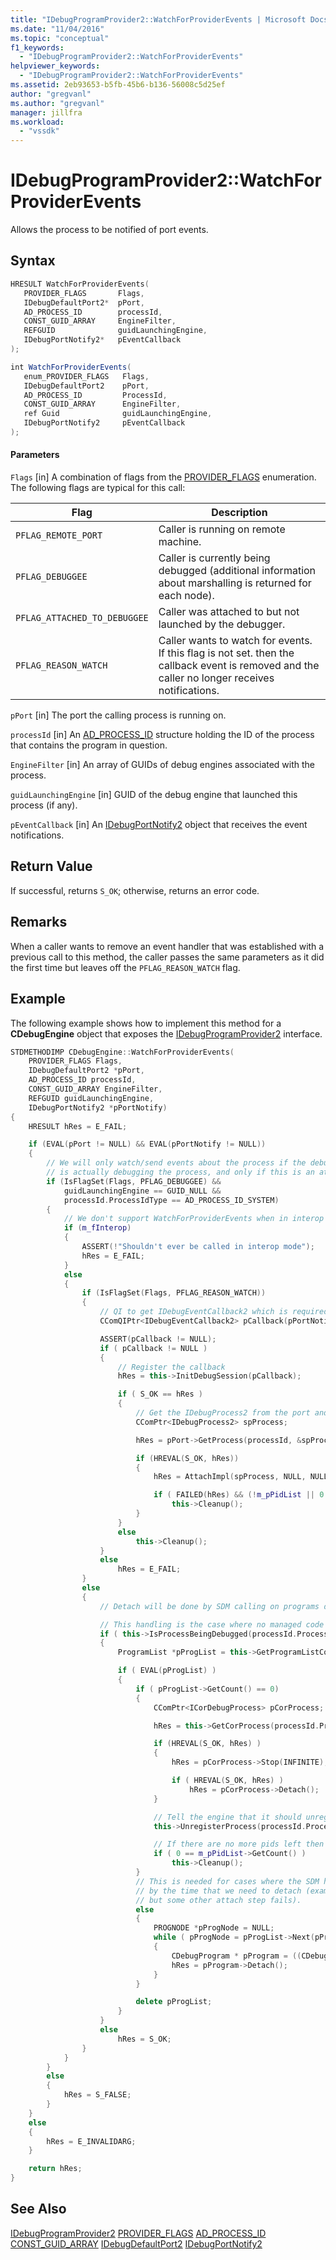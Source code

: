 ```yaml
---
title: "IDebugProgramProvider2::WatchForProviderEvents | Microsoft Docs"
ms.date: "11/04/2016"
ms.topic: "conceptual"
f1_keywords:
  - "IDebugProgramProvider2::WatchForProviderEvents"
helpviewer_keywords:
  - "IDebugProgramProvider2::WatchForProviderEvents"
ms.assetid: 2eb93653-b5fb-45b6-b136-56008c5d25ef
author: "gregvanl"
ms.author: "gregvanl"
manager: jillfra
ms.workload:
  - "vssdk"
---
```

# IDebugProgramProvider2::WatchForProviderEvents
Allows the process to be notified of port events.

## Syntax

```cpp
HRESULT WatchForProviderEvents(
   PROVIDER_FLAGS       Flags,
   IDebugDefaultPort2*  pPort,
   AD_PROCESS_ID        processId,
   CONST_GUID_ARRAY     EngineFilter,
   REFGUID              guidLaunchingEngine,
   IDebugPortNotify2*   pEventCallback
);
```

```csharp
int WatchForProviderEvents(
   enum_PROVIDER_FLAGS   Flags,
   IDebugDefaultPort2    pPort,
   AD_PROCESS_ID         ProcessId,
   CONST_GUID_ARRAY      EngineFilter,
   ref Guid              guidLaunchingEngine,
   IDebugPortNotify2     pEventCallback
);
```

#### Parameters
 `Flags`
 [in] A combination of flags from the [PROVIDER_FLAGS](../../../extensibility/debugger/reference/provider-flags.md) enumeration. The following flags are typical for this call:

|Flag|Description|
|----------|-----------------|
|`PFLAG_REMOTE_PORT`|Caller is running on remote machine.|
|`PFLAG_DEBUGGEE`|Caller is currently being debugged (additional information about marshalling is returned for each node).|
|`PFLAG_ATTACHED_TO_DEBUGGEE`|Caller was attached to but not launched by the debugger.|
|`PFLAG_REASON_WATCH`|Caller wants to watch for events. If this flag is not set. then the callback event is removed and the caller no longer receives notifications.|

 `pPort`
 [in] The port the calling process is running on.

 `processId`
 [in] An [AD_PROCESS_ID](../../../extensibility/debugger/reference/ad-process-id.md) structure holding the ID of the process that contains the program in question.

 `EngineFilter`
 [in] An array of GUIDs of debug engines associated with the process.

 `guidLaunchingEngine`
 [in] GUID of the debug engine that launched this process (if any).

 `pEventCallback`
 [in] An [IDebugPortNotify2](../../../extensibility/debugger/reference/idebugportnotify2.md) object that receives the event notifications.

## Return Value
 If successful, returns `S_OK`; otherwise, returns an error code.

## Remarks
 When a caller wants to remove an event handler that was established with a previous call to this method, the caller passes the same parameters as it did the first time but leaves off the `PFLAG_REASON_WATCH` flag.

## Example
 The following example shows how to implement this method for a **CDebugEngine** object that exposes the [IDebugProgramProvider2](../../../extensibility/debugger/reference/idebugprogramprovider2.md) interface.

```cpp
STDMETHODIMP CDebugEngine::WatchForProviderEvents(
    PROVIDER_FLAGS Flags,
    IDebugDefaultPort2 *pPort,
    AD_PROCESS_ID processId,
    CONST_GUID_ARRAY EngineFilter,
    REFGUID guidLaunchingEngine,
    IDebugPortNotify2 *pPortNotify)
{
    HRESULT hRes = E_FAIL;

    if (EVAL(pPort != NULL) && EVAL(pPortNotify != NULL))
    {
        // We will only watch/send events about the process if the debugger
        // is actually debugging the process, and only if this is an attach or a LoRIE launch
        if (IsFlagSet(Flags, PFLAG_DEBUGGEE) &&
            guidLaunchingEngine == GUID_NULL &&
            processId.ProcessIdType == AD_PROCESS_ID_SYSTEM)
        {
            // We don't support WatchForProviderEvents when in interop mode
            if (m_fInterop)
            {
                ASSERT(!"Shouldn't ever be called in interop mode");
                hRes = E_FAIL;
            }
            else
            {
                if (IsFlagSet(Flags, PFLAG_REASON_WATCH))
                {
                    // QI to get IDebugEventCallback2 which is required.
                    CComQIPtr<IDebugEventCallback2> pCallback(pPortNotify);

                    ASSERT(pCallback != NULL);
                    if ( pCallback != NULL )
                    {
                        // Register the callback
                        hRes = this->InitDebugSession(pCallback);

                        if ( S_OK == hRes )
                        {
                            // Get the IDebugProcess2 from the port and call AttachImpl
                            CComPtr<IDebugProcess2> spProcess;

                            hRes = pPort->GetProcess(processId, &spProcess);

                            if (HREVAL(S_OK, hRes))
                            {
                                hRes = AttachImpl(spProcess, NULL, NULL, processId.ProcessId.dwProcessId, ATTACH_REASON_USER, NULL);

                                if ( FAILED(hRes) && (!m_pPidList || 0 == m_pPidList->GetCount()) )
                                    this->Cleanup();
                            }
                        }
                        else
                            this->Cleanup();
                    }
                    else
                        hRes = E_FAIL;
                }
                else
                {
                    // Detach will be done by SDM calling on programs directly if there are managed programs.

                    // This handling is the case where no managed code ever ran.
                    if ( this->IsProcessBeingDebugged(processId.ProcessId.dwProcessId) )
                    {
                        ProgramList *pProgList = this->GetProgramListCopy();

                        if ( EVAL(pProgList) )
                        {
                            if ( pProgList->GetCount() == 0)
                            {
                                CComPtr<ICorDebugProcess> pCorProcess;

                                hRes = this->GetCorProcess(processId.ProcessId.dwProcessId, &pCorProcess);

                                if (HREVAL(S_OK, hRes) )
                                {
                                    hRes = pCorProcess->Stop(INFINITE);

                                    if ( HREVAL(S_OK, hRes) )
                                        hRes = pCorProcess->Detach();
                                }

                                // Tell the engine that it should unregister this process from com+
                                this->UnregisterProcess(processId.ProcessId.dwProcessId);

                                // If there are no more pids left then cleanup everything.
                                if ( 0 == m_pPidList->GetCount() )
                                    this->Cleanup();
                            }
                            // This is needed for cases where the SDM has not yet received program create
                            // by the time that we need to detach (example: the managed attach succeeds,
                            // but some other attach step fails).
                            else
                            {
                                PROGNODE *pProgNode = NULL;
                                while ( pProgNode = pProgList->Next(pProgNode) )
                                {
                                    CDebugProgram * pProgram = ((CDebugProgram *)pProgNode->data);
                                    hRes = pProgram->Detach();
                                }
                            }

                            delete pProgList;
                        }
                    }
                    else
                        hRes = S_OK;
                }
            }
        }
        else
        {
            hRes = S_FALSE;
        }
    }
    else
    {
        hRes = E_INVALIDARG;
    }

    return hRes;
}
```

## See Also
 [IDebugProgramProvider2](../../../extensibility/debugger/reference/idebugprogramprovider2.md)
 [PROVIDER_FLAGS](../../../extensibility/debugger/reference/provider-flags.md)
 [AD_PROCESS_ID](../../../extensibility/debugger/reference/ad-process-id.md)
 [CONST_GUID_ARRAY](../../../extensibility/debugger/reference/const-guid-array.md)
 [IDebugDefaultPort2](../../../extensibility/debugger/reference/idebugdefaultport2.md)
 [IDebugPortNotify2](../../../extensibility/debugger/reference/idebugportnotify2.md)